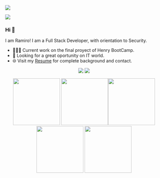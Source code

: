 <img src="https://github.com/pr2tik1/pr2tik1/blob/master/pratik-2.jpg">

[<img class="center" src="https://img.shields.io/badge/linkedin-%230077B5.svg?&style=for-the-badge&logo=linkedin&logoColor=white" />](https://www.linkedin.com/in/ramiro-fazio-dattoli/) 

### Hi 👋 
I am Ramiro! I am a Full Stack Developer, with orientation to Security.
- 👨🏽‍💻 Current work on the final proyect of Henry BootCamp.
- 🤝 Looking for a great oportunity on IT world.
- 🌐 Visit my [Resume](https://drive.google.com/file/d/1E-Y5QD8ce1zlpA_hFicJYy_GLha1tCH6/view?usp=sharing) for complete background and contact.

<p align = "center">
  <img src = "https://github-readme-stats.vercel.app/api?username=pr2tik1&show_icons=true&theme=radical&line_height=33">
  <img src = "https://github-readme-stats.vercel.app/api/top-langs/?username=pr2tik1&hide_langs_below=.25&theme=radical">
</p>


<p align="center">
<img src="https://i.giphy.com/media/LMt9638dO8dftAjtco/200.webp" width="150"> <img src="https://i.giphy.com/media/KzJkzjggfGN5Py6nkT/200.webp" width="150"><img src="https://i.giphy.com/media/IdyAQJVN2kVPNUrojM/200.webp" width="150"> <img src="https://media.giphy.com/media/UWt0rhp21JgLwoeFQP/giphy.gif" width ="150"/> <img src="https://media.giphy.com/media/kH6CqYiquZawmU1HI6/giphy.gif" width ="150"/> 
</p>


